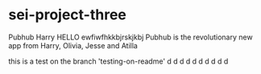 # sei-project-three

Pubhub
Harry
HELLO
ewfiwfhkkbjrskjkbj
Pubhub is the revolutionary new app from Harry, Olivia, Jesse and Atilla

this is a test on the branch 'testing-on-readme'
d
d
d
d
d
d
d
d
d
d